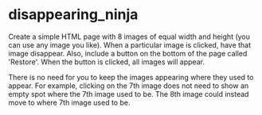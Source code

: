 # disappearing_ninja

Create a simple HTML page with 8 images of equal width and height (you can use any image you like). When a particular image is clicked, have that image disappear. Also, include a button on the bottom of the page called 'Restore'. When the button is clicked, all images will appear.

There is no need for you to keep the images appearing where they used to appear.  For example, clicking on the 7th image does not need to show an empty spot where the 7th image used to be.  The 8th image could instead move to where 7th image used to be. 